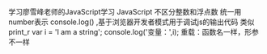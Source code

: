   学习廖雪峰老师的JavaScript学习
   JavaScript 不区分整数和浮点数    统一用number表示
   console.log()   ,基于浏览器开发者模式用于调试js的输出代码 类似 print_r var i = 'I am a string'; console.log('变量：',i);
   重载：函数名一样，形参不一样
